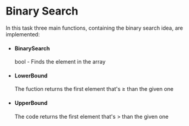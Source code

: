# Binary Search
In this task three main functions, containing the binary search idea, are implemented:
* #### BinarySearch
  bool - Finds the element in the array
* #### LowerBound
  The fuction returns the first element that's $\geq$ than the given one
* #### UpperBound
  The code returns the first element that's $>$ than the given one
